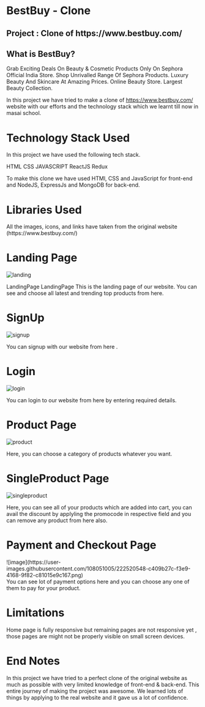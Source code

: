 <h1>BestBuy - Clone</h1>
<ur></ur>
<h2>Project : Clone of https://www.bestbuy.com/</h2>
<ur></ur>
<h2>What is BestBuy?</h2>
<ur></ur>
Grab Exciting Deals On Beauty & Cosmetic Products Only On Sephora Official India Store. Shop Unrivalled Range Of Sephora Products. Luxury Beauty And Skincare At Amazing Prices. Online Beauty Store. Largest Beauty Collection.

In this project we have tried to make a clone of https://www.bestbuy.com/ website with our efforts and the technology stack which we learnt till now in masai school.

<h1>Technology Stack Used</h1>
<ur></ur>
In this project we have used the following tech stack.

HTML
CSS
JAVASCRIPT
ReactJS
Redux

To make this clone we have used HTMl, CSS and JavaScript for front-end and NodeJS, ExpressJs and MongoDB for back-end.

<h1>Libraries Used</h1>
<ur></ur>
All the images, icons, and links have taken from the original website (https://www.bestbuy.com/)

<!-- <h1>Snapshots of Our Project 📸</h1> -->
<ur></ur>
 <h1>Landing Page</h1>
<ur></ur>

![landing](https://user-images.githubusercontent.com/108051005/222519232-3bb41689-234f-4794-95e3-a1bb7195e206.PNG)


LandingPage LandingPage This is the landing page of our website. You can see and choose all latest and trending top products from here.

<h1>SignUp</h1>
<ur></ur>





![signup](https://user-images.githubusercontent.com/108051005/222520926-5396d48f-871a-48df-9e2f-e64488138dc9.PNG)



You can signup with our website from here .

<h1>Login</h1>
<ur></ur>



![login](https://user-images.githubusercontent.com/108051005/222521147-367f6bdc-178d-4a45-bf6a-4b73c933873c.PNG)


You can login to our website from here by entering required details.

<h1>Product Page</h1>
<ur></ur>

![product](https://user-images.githubusercontent.com/108051005/222519857-54a38b3c-7be2-43e0-bcc5-1edfbff0fb7a.PNG)

Here, you can choose a category of products whatever you want.

<h1>SingleProduct Page</h1>
<ur></ur>




![singleproduct](https://user-images.githubusercontent.com/108051005/222520267-e899d96e-8e51-4bb7-b0ce-e704a409c7d0.PNG)


Here, you can see all of your products which are added into cart, you can avail the discount by applyling the promocode in respective field and you can remove any product from here also.

<h1>Payment and Checkout Page</h1>
<ur></ur>
![image](https://user-images.githubusercontent.com/108051005/222520548-c409b27c-f3e9-4168-9f82-c81015e9c167.png)




<br/>
You can see lot of payment options here and you can choose any one of them to pay for your product.



<h1>Limitations</h1>
<ur></ur>
Home page is fully responsive but remaining pages are not responsive yet , those pages are might not be properly visible on small screen devices.

<h1>End Notes</h1>
<ur></ur>
In this project we have tried to a perfect clone of the original website as much as possible with very limited knowledge of front-end & back-end. This entire journey of making the project was awesome. We learned lots of things by applying to the real website and it gave us a lot of confidence.

